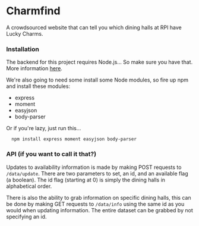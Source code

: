# Charmfind
A crowdsourced website that can tell you which dining halls at RPI have Lucky Charms.

### Installation
The backend for this project requires Node.js... So make sure you have that. More information <a href = https://nodejs.org/en/download/package-manager/>here</a>.

We're also going to need some install some Node modules, so fire up npm and install these modules: 
* express
* moment
* easyjson
* body-parser

Or if you're lazy, just run this...

      npm install express moment easyjson body-parser
      
### API (if you want to call it that?)
Updates to availability information is made by making POST requests to ```/data/update```.
There are two parameters to set, an id, and an available flag (a boolean).
The id flag (starting at 0) is simply the dining halls in alphabetical order.

There is also the ability to grab information on specific dining halls, this can be done by making GET requests to ```/data/info``` using the same id as you would when updating information. The entire dataset can be grabbed by not specifying an id.
